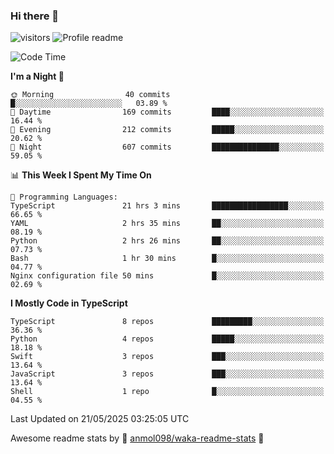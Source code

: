 ### Hi there 👋  
![visitors](https://visitor-badge.laobi.icu/badge?page_id=leverglowh) ![Profile readme](https://github.com/leverglowh/leverglowh/workflows/Profile%20readme/badge.svg?branch=master)

<!--START_SECTION:waka-->
![Code Time](http://img.shields.io/badge/Code%20Time-3%2C686%20hrs%204%20mins-blue)

**I'm a Night 🦉** 

```text
🌞 Morning                40 commits          █░░░░░░░░░░░░░░░░░░░░░░░░   03.89 % 
🌆 Daytime                169 commits         ████░░░░░░░░░░░░░░░░░░░░░   16.44 % 
🌃 Evening                212 commits         █████░░░░░░░░░░░░░░░░░░░░   20.62 % 
🌙 Night                  607 commits         ███████████████░░░░░░░░░░   59.05 % 
```


📊 **This Week I Spent My Time On** 

```text
💬 Programming Languages: 
TypeScript               21 hrs 3 mins       █████████████████░░░░░░░░   66.65 % 
YAML                     2 hrs 35 mins       ██░░░░░░░░░░░░░░░░░░░░░░░   08.19 % 
Python                   2 hrs 26 mins       ██░░░░░░░░░░░░░░░░░░░░░░░   07.73 % 
Bash                     1 hr 30 mins        █░░░░░░░░░░░░░░░░░░░░░░░░   04.77 % 
Nginx configuration file 50 mins             █░░░░░░░░░░░░░░░░░░░░░░░░   02.69 % 
```

**I Mostly Code in TypeScript** 

```text
TypeScript               8 repos             █████████░░░░░░░░░░░░░░░░   36.36 % 
Python                   4 repos             █████░░░░░░░░░░░░░░░░░░░░   18.18 % 
Swift                    3 repos             ███░░░░░░░░░░░░░░░░░░░░░░   13.64 % 
JavaScript               3 repos             ███░░░░░░░░░░░░░░░░░░░░░░   13.64 % 
Shell                    1 repo              █░░░░░░░░░░░░░░░░░░░░░░░░   04.55 % 
```




 Last Updated on 21/05/2025 03:25:05 UTC
<!--END_SECTION:waka-->


Awesome readme stats by :star2: [anmol098/waka-readme-stats](https://github.com/anmol098/waka-readme-stats) :star2:
